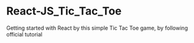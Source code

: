 # React-JS_Tic_Tac_Toe
Getting started with React by this simple Tic Tac Toe game, by following official tutorial
